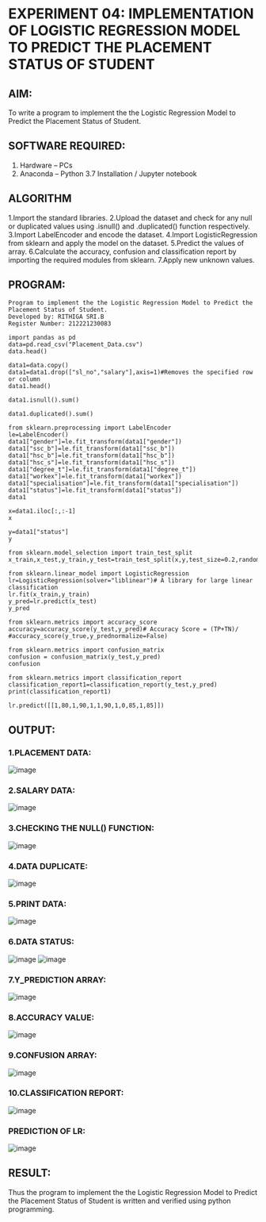# EXPERIMENT 04: IMPLEMENTATION OF LOGISTIC REGRESSION MODEL TO PREDICT THE PLACEMENT STATUS OF STUDENT

## AIM:
To write a program to implement the the Logistic Regression Model to Predict the Placement Status of Student.

## SOFTWARE REQUIRED:
1. Hardware – PCs
2. Anaconda – Python 3.7 Installation / Jupyter notebook

## ALGORITHM
1.Import the standard libraries.
2.Upload the dataset and check for any null or duplicated values using .isnull() and .duplicated() function respectively.
3.Import LabelEncoder and encode the dataset.
4.Import LogisticRegression from sklearn and apply the model on the dataset.
5.Predict the values of array.
6.Calculate the accuracy, confusion and classification report by importing the required modules from sklearn.
7.Apply new unknown values.

## PROGRAM:
```
Program to implement the the Logistic Regression Model to Predict the Placement Status of Student.
Developed by: RITHIGA SRI.B  
Register Number: 212221230083    
```
```
import pandas as pd
data=pd.read_csv("Placement_Data.csv")
data.head()

data1=data.copy()
data1=data1.drop(["sl_no","salary"],axis=1)#Removes the specified row or column
data1.head()

data1.isnull().sum()

data1.duplicated().sum()

from sklearn.preprocessing import LabelEncoder
le=LabelEncoder()
data1["gender"]=le.fit_transform(data1["gender"])
data1["ssc_b"]=le.fit_transform(data1["ssc_b"])
data1["hsc_b"]=le.fit_transform(data1["hsc_b"])
data1["hsc_s"]=le.fit_transform(data1["hsc_s"])
data1["degree_t"]=le.fit_transform(data1["degree_t"])
data1["workex"]=le.fit_transform(data1["workex"])
data1["specialisation"]=le.fit_transform(data1["specialisation"])
data1["status"]=le.fit_transform(data1["status"])
data1

x=data1.iloc[:,:-1]
x

y=data1["status"]
y

from sklearn.model_selection import train_test_split
x_train,x_test,y_train,y_test=train_test_split(x,y,test_size=0.2,random_state=0)

from sklearn.linear_model import LogisticRegression
lr=LogisticRegression(solver="liblinear")# A library for large linear classification
lr.fit(x_train,y_train)
y_pred=lr.predict(x_test)
y_pred

from sklearn.metrics import accuracy_score
accuracy=accuracy_score(y_test,y_pred)# Accuracy Score = (TP+TN)/
#accuracy_score(y_true,y_prednormalize=False)

from sklearn.metrics import confusion_matrix
confusion = confusion_matrix(y_test,y_pred)
confusion

from sklearn.metrics import classification_report
classification_report1=classification_report(y_test,y_pred)
print(classification_report1)

lr.predict([[1,80,1,90,1,1,90,1,0,85,1,85]])

```

## OUTPUT:
### 1.PLACEMENT DATA:  
![image](https://user-images.githubusercontent.com/93427256/233653648-80c4ed05-ad1d-458d-b1d5-e57572014af7.png)

### 2.SALARY DATA:
![image](https://user-images.githubusercontent.com/93427256/233653765-a9c25cc7-db43-4584-bfd2-617327e1552a.png)

### 3.CHECKING THE NULL() FUNCTION:
![image](https://user-images.githubusercontent.com/93427256/233653882-25559b60-9426-4599-84be-48fec4a73f2c.png)

### 4.DATA DUPLICATE:
![image](https://user-images.githubusercontent.com/93427256/233654120-5b9091a7-74d3-4b8f-a438-1d7b7685caa8.png)

### 5.PRINT DATA:
![image](https://user-images.githubusercontent.com/93427256/233654445-ec2bbc92-ccf6-4e0d-ae98-0bb70da10992.png)

### 6.DATA STATUS:
![image](https://user-images.githubusercontent.com/93427256/233654553-f8b5a8a7-189e-427b-9a35-3894826c3055.png)
![image](https://user-images.githubusercontent.com/93427256/233654825-0243b7bd-43e4-48f6-9397-a9706b2fb6bf.png)

### 7.Y_PREDICTION ARRAY:
![image](https://user-images.githubusercontent.com/93427256/233654895-81f81bbb-d4c4-4cce-b1a9-dca67fd6ddda.png)

### 8.ACCURACY VALUE:
![image](https://user-images.githubusercontent.com/93427256/233655080-f1dd7c49-95db-445e-8f02-fe14073a8038.png)

### 9.CONFUSION ARRAY:
![image](https://user-images.githubusercontent.com/93427256/233655218-2d1edc13-603e-4812-a4d8-b2ea478471b6.png)

### 10.CLASSIFICATION REPORT:
![image](https://user-images.githubusercontent.com/93427256/233655316-0c61b48f-b6d9-4acf-8fd0-67141ebb0f3f.png)

### PREDICTION OF LR:
![image](https://user-images.githubusercontent.com/93427256/233655389-d3840945-1b44-4c9b-b860-d0119bb91955.png)

## RESULT:
Thus the program to implement the the Logistic Regression Model to Predict the Placement Status of Student is written and verified using python programming.
